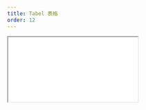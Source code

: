 ```yaml
---
title: Tabel 表格
order: 12
---
```


<Iframe src="//mc.fusion.design/demos/comp_groups/@alifd/next/tabel?theme=@alifd/theme-2" />
